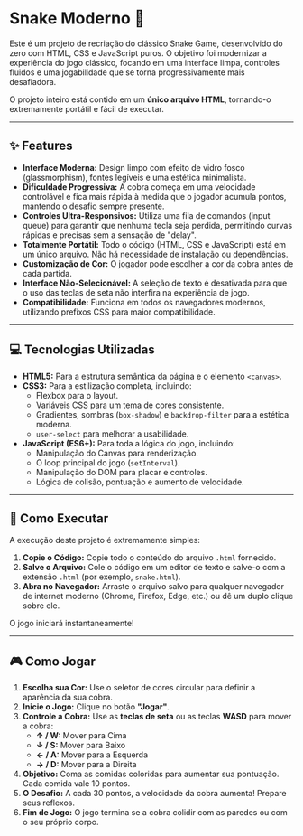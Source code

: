 # Snake Moderno 🐍

Este é um projeto de recriação do clássico Snake Game, desenvolvido do zero com HTML, CSS e JavaScript puros. O objetivo foi modernizar a experiência do jogo clássico, focando em uma interface limpa, controles fluidos e uma jogabilidade que se torna progressivamente mais desafiadora.

O projeto inteiro está contido em um **único arquivo HTML**, tornando-o extremamente portátil e fácil de executar.

-----

## ✨ Features

  * **Interface Moderna:** Design limpo com efeito de vidro fosco (glassmorphism), fontes legíveis e uma estética minimalista.
  * **Dificuldade Progressiva:** A cobra começa em uma velocidade controlável e fica mais rápida à medida que o jogador acumula pontos, mantendo o desafio sempre presente.
  * **Controles Ultra-Responsivos:** Utiliza uma fila de comandos (input queue) para garantir que nenhuma tecla seja perdida, permitindo curvas rápidas e precisas sem a sensação de "delay".
  * **Totalmente Portátil:** Todo o código (HTML, CSS e JavaScript) está em um único arquivo. Não há necessidade de instalação ou dependências.
  * **Customização de Cor:** O jogador pode escolher a cor da cobra antes de cada partida.
  * **Interface Não-Selecionável:** A seleção de texto é desativada para que o uso das teclas de seta não interfira na experiência de jogo.
  * **Compatibilidade:** Funciona em todos os navegadores modernos, utilizando prefixos CSS para maior compatibilidade.

-----

## 💻 Tecnologias Utilizadas

  * **HTML5:** Para a estrutura semântica da página e o elemento `<canvas>`.
  * **CSS3:** Para a estilização completa, incluindo:
      * Flexbox para o layout.
      * Variáveis CSS para um tema de cores consistente.
      * Gradientes, sombras (`box-shadow`) e `backdrop-filter` para a estética moderna.
      * `user-select` para melhorar a usabilidade.
  * **JavaScript (ES6+):** Para toda a lógica do jogo, incluindo:
      * Manipulação do Canvas para renderização.
      * O loop principal do jogo (`setInterval`).
      * Manipulação do DOM para placar e controles.
      * Lógica de colisão, pontuação e aumento de velocidade.

-----

## 🚀 Como Executar

A execução deste projeto é extremamente simples:

1.  **Copie o Código:** Copie todo o conteúdo do arquivo `.html` fornecido.
2.  **Salve o Arquivo:** Cole o código em um editor de texto e salve-o com a extensão `.html` (por exemplo, `snake.html`).
3.  **Abra no Navegador:** Arraste o arquivo salvo para qualquer navegador de internet moderno (Chrome, Firefox, Edge, etc.) ou dê um duplo clique sobre ele.

O jogo iniciará instantaneamente!

-----

## 🎮 Como Jogar

1.  **Escolha sua Cor:** Use o seletor de cores circular para definir a aparência da sua cobra.
2.  **Inicie o Jogo:** Clique no botão **"Jogar"**.
3.  **Controle a Cobra:** Use as **teclas de seta** ou as teclas **WASD** para mover a cobra:
      * **↑ / W:** Mover para Cima
      * **↓ / S:** Mover para Baixo
      * **← / A:** Mover para a Esquerda
      * **→ / D:** Mover para a Direita
4.  **Objetivo:** Coma as comidas coloridas para aumentar sua pontuação. Cada comida vale 10 pontos.
5.  **O Desafio:** A cada 30 pontos, a velocidade da cobra aumenta\! Prepare seus reflexos.
6.  **Fim de Jogo:** O jogo termina se a cobra colidir com as paredes ou com o seu próprio corpo.
